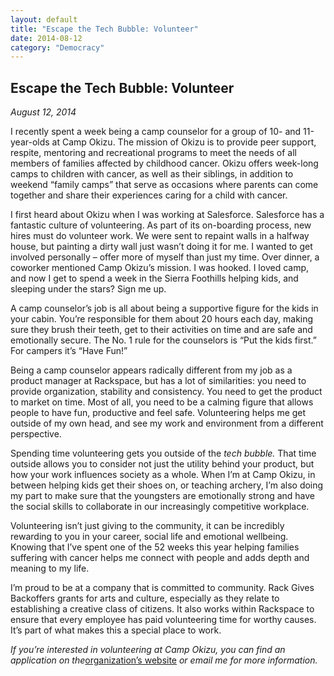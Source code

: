 ```yaml
---
layout: default
title: "Escape the Tech Bubble: Volunteer"
date: 2014-08-12
category: "Democracy"
---
```

<section id="article">
    <h2>Escape the Tech Bubble: Volunteer</h2>
    <p><em>August 12, 2014</em></p>
    <p>I recently spent a week being a camp counselor for a group of 10- and 11-year-olds at Camp Okizu. The mission of Okizu is to provide peer support, respite, mentoring and recreational programs to meet the needs of all members of families affected by childhood cancer. Okizu offers week-long camps to children with cancer, as well as their siblings, in addition to weekend “family camps” that serve as occasions where parents can come together and share their experiences caring for a child with cancer.</p>
    <p>I first heard about Okizu when I was working at Salesforce. Salesforce has a fantastic culture of volunteering. As part of its on-boarding process, new hires must do volunteer work. We were sent to repaint walls in a halfway house, but painting a dirty wall just wasn’t doing it for me. I wanted to get involved personally – offer more of myself than just my time. Over dinner, a coworker mentioned Camp Okizu’s mission. I was hooked. I loved camp, and now I get to spend a week in the Sierra Foothills helping kids, and sleeping under the stars? Sign me up.</p>
    <p>A camp counselor’s job is all about being a supportive figure for the kids in your cabin. You’re responsible for them about 20 hours each day, making sure they brush their teeth, get to their activities on time and are safe and emotionally secure. The No. 1 rule for the counselors is “Put the kids first.” For campers it’s “Have Fun!”</p>
    <p>Being a camp counselor appears radically different from my job as a product manager at Rackspace, but has a lot of similarities: you need to provide organization, stability and consistency. You need to get the product to market on time. Most of all, you need to be a calming figure that allows people to have fun, productive and feel safe. Volunteering helps me get outside of my own head, and see my work and environment from a different perspective.</p>
    <p>Spending time volunteering gets you outside of the <em>tech bubble.</em> That time outside allows you to consider not just the utility behind your product, but how your work influences society as a whole. When I’m at Camp Okizu, in between helping kids get their shoes on, or teaching archery, I’m also doing my part to make sure that the youngsters are emotionally strong and have the social skills to collaborate in our increasingly competitive workplace.</p>
    <p>Volunteering isn’t just giving to the community, it can be incredibly rewarding to you in your career, social life and emotional wellbeing. Knowing that I’ve spent one of the 52 weeks this year helping families suffering with cancer helps me connect with people and adds depth and meaning to my life.</p>
    <p>I’m proud to be at a company that is committed to community. Rack Gives Backoffers grants for arts and culture, especially as they relate to establishing a creative class of citizens. It also works within Rackspace to ensure that every employee has paid volunteering time for worthy causes. It’s part of what makes this a special place to work.</p>
    <p><em>If you’re interested in volunteering at Camp Okizu, you can find an application on the</em><a href="http://www.okizu.org/volunteer-staff-info/2013-volunteer-information">organization’s website</a> <em>or email me for more information.</em></p>
</section>
